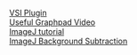 [VSI Plugin](https://biii.eu/vsi-file-extractor-imagej)<br>
[Useful Graphpad Video](https://www.youtube.com/watch?v=A5m8n2s8I3g)<br>
[ImageJ tutorial](https://www.southampton.ac.uk/~assets/doc/Processing%20workshop.pdf)<br>
[ImageJ Background Subtraction](https://www.youtube.com/watch?v=_gKWVsQvbCo)<br>